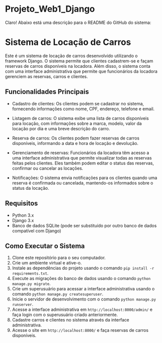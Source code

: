 # Projeto_Web1_Django

Claro! Abaixo está uma descrição para o README do GitHub do sistema:

# Sistema de Locação de Carros

Este é um sistema de locação de carros desenvolvido utilizando o framework Django. O sistema permite que clientes cadastrem-se e façam reservas de carros disponíveis na locadora. Além disso, o sistema conta com uma interface administrativa que permite que funcionários da locadora gerenciem as reservas, carros e clientes.

## Funcionalidades Principais

- Cadastro de clientes: Os clientes podem se cadastrar no sistema, fornecendo informações como nome, CPF, endereço, telefone e email.

- Listagem de carros: O sistema exibe uma lista de carros disponíveis para locação, com informações sobre a marca, modelo, valor da locação por dia e uma breve descrição do carro.

- Reserva de carros: Os clientes podem fazer reservas de carros disponíveis, informando a data e hora de locação e devolução.

- Gerenciamento de reservas: Funcionários da locadora têm acesso a uma interface administrativa que permite visualizar todas as reservas feitas pelos clientes. Eles também podem editar o status das reservas, confirmar ou cancelar as locações.

- Notificações: O sistema envia notificações para os clientes quando uma reserva é confirmada ou cancelada, mantendo-os informados sobre o status da locação.

## Requisitos

- Python 3.x
- Django 3.x
- Banco de dados SQLite (pode ser substituído por outro banco de dados compatível com Django)

## Como Executar o Sistema

1. Clone este repositório para o seu computador.
2. Crie um ambiente virtual e ative-o.
3. Instale as dependências do projeto usando o comando `pip install -r requirements.txt`.
4. Execute as migrações do banco de dados usando o comando `python manage.py migrate`.
5. Crie um superusuário para acessar a interface administrativa usando o comando `python manage.py createsuperuser`.
6. Inicie o servidor de desenvolvimento com o comando `python manage.py runserver`.
7. Acesse a interface administrativa em `http://localhost:8000/admin/` e faça login com o superusuário criado anteriormente.
8. Cadastre carros e clientes no sistema através da interface administrativa.
9. Acesse o site em `http://localhost:8000/` e faça reservas de carros disponíveis.
